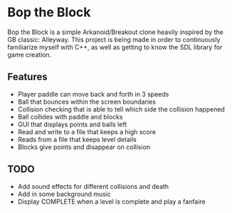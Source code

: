 # Bop the Block
Bop the Block is a simple Arkanoid/Breakout clone heavily inspired by the GB classic: Alleyway. This project is being made in order to continuously familiarize myself with C++, as well as getting to know the SDL library for game creation.

## Features
* Player paddle can move back and forth in 3 speeds
* Ball that bounces within the screen boundaries
* Collision checking that is able to tell which side the collision happened
* Ball collides with paddle and blocks
* GUI that displays points and balls left
* Read and write to a file that keeps a high score
* Reads from a file that keeps level details
* Blocks give points and disappear on collision

## TODO
* Add sound effects for different collisions and death
* Add in some background music
* Display COMPLETE when a level is complete and play a fanfaire
